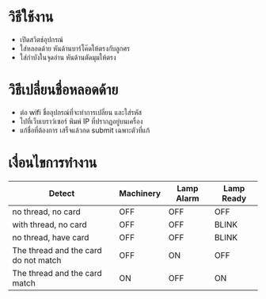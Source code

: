 # วิธีใช้งาน
- เปิดสวิตช์อุปกรณ์
- ใส่หลอดด้าย หันด้านบาร์โค๊ดให้ตรงกับลูกศร
- ใส่กำบังในจุดอ่าน หันด้านตัดมุมให้ตรง

# วิธีเปลี่ยนชื่อหลอดด้าย
- ต่อ wifi ชื่ออุปกรณ์ที่จะทำการเปลี่ยน และใส่รหัส
- ไปที่เว็บเบราว์เซอร์ พิมพ์ IP ที่ปรากฏอยู่บนเครื่อง
- แก้ชื่อที่ต้องการ เสร็จแล้วกด submit เฉพาะตัวที่แก้

# เงื่อนไขการทำงาน
|   Detect                               |  Machinery   |   Lamp Alarm   |  Lamp Ready  |
|   ----------------------------------   |  --------    |   ----------   |  ----------  |
|   no thread, no card                   |  OFF         |   OFF          |  OFF         |
|   with thread, no card                 |  OFF         |   OFF          |  BLINK       |
|   no thread, have card                 |  OFF         |   OFF          |  BLINK       |
|   The thread and the card do not match |	OFF         |	ON           |  OFF         |
|   The thread and the card match        |  ON          |   OFF          |  ON          |

